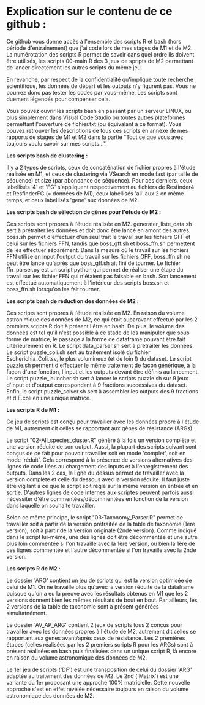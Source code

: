 # Explication sur le contenu de ce github :

Ce github vous donne accès à l'ensemble des scripts R et bash (hors période d'entrainement) que j'ai codé lors de mes stages de M1 et de M2. La numérotation des scripts R permet de savoir dans quel ordre ils doivent être utilisés, les scripts 00-main.R des 3 jeux de spripts de M2 permettant de lancer directement les autres scripts du même jeu.

En revanche, par respect de la confidentialité qu'implique toute recherche scientifique, les données de départ et les outputs n'y figurent pas. Vous ne pourrez donc pas tester les codes par vous-même. Les scripts sont duement légendés pour compenser cela. 

Vous pouvez ouvrir les scripts bash en passant par un serveur LINUX, ou plus simplement dans Visual Code Studio ou toutes autres plateformes permettant l'ouverture de fichier.txt (ou équivalant à ce format). 
Vous pouvez retrouver les descriptions de tous ces scripts en annexe de mes rapports de stages de M1 et M2 dans la partie "Tout ce que vous avez toujours voulu savoir sur mes scripts...".

**Les scripts bash de clustering :**

Il y a 2 types de scripts, ceux de concaténation de fichier propres à l'étude réalisée en M1, et ceux de clustering via VSearch en mode fast (par taille de séquence) et size (par abondance de séquence). Pour ces derniers, ceux labellisés '4' et 'FG' s'appliquent respectivement au fichiers de Resfinder4 et ResfinderFG (= données de M1), ceux labellisés 'all' aux 2 en même temps, et ceux labellisés 'gene' aux données de M2.

**Les scripts bash de sélection de gènes pour l'étude de M2 :**

Ces scripts sont propres à l'étude réalisée en M2. generater_liste_data.sh sert à prétraiter les données et doit donc être lancé en amont des autres. boss.sh permet d'effectuer d'un seul trait le travail sur les fichiers GFF et celui sur les fichiers FFN, tandis que boss_gff.sh et boss_ffn.sh permettent de les effectuer séparément. Dans la mesure où le travail sur les fichiers FFN utilise en input l'output du travail sur les fichiers GFF, boss_ffn.sh ne peut être lancé qu'après que boss_gff.sh ait fini de tourner. Le fichier ffn_parser.py est un script python qui permet de réaliser une étape du travail sur les fichier FFN qui n'étaient pas faisable en bash. Son lancement est effectué automatiquement à l'intérieur des scripts boss.sh et boss_ffn.sh lorsqu'on les fait tourner.

**Les scripts bash de réduction des données de M2 :**

Ces scripts sont propres à l'étude réalisée en M2. En raison du volume astronimique des données de M2, ce qui était auparavant effectué par les 2 premiers scripts R doit à présent l'être en bash. De plus, le volume des données est tel qu'il n'est possible à ce stade de les manipuler que sous forme de matrice, le passage à la forme de dataframe pouvant être fait ultérieurement en R. Le script data_parser.sh sert à prétraiter les données. Le script puzzle_coli.sh sert au traitement isolé du fichier Escherichia_Coli.tsv, le plus volumineux (et de loin !) du dataset. Le script puzzle.sh perment d'effectuer le même traitement de façon générique, à la façon d'une fonction, l'input et les outputs devant être définis au lancement. Le script puzzle_launcher.sh sert à lancer le scripts puzzle.sh sur 9 jeux d'input et d'output correspondant à 9 fractions successives du dataset. Enfin, le script puzzle_solver.sh sert à assembler les outputs des 9 fractions et d'E.coli en une unique matrice.

**Les scripts R de M1 :**

Ce jeu de scripts est conçu pour travailler avec les données propre à l'étude de M1, autrement dit celles se rapportant aux gènes de résistance (ARGs).

Le script "02-All_species_cluster.R" génère à la fois un version complète et une version réduite de son output. Aussi, la plupart des scripts suivant sont conçus de ce fait pour pouvoir travailler soit en mode 'complet', soit en mode 'réduit'. Cela correspond à la présence de versions alternatives des lignes de code liées au chargement des inputs et à l'enregistrement des outputs. Dans les 2 cas, la ligne du dessus permet de travailler avec la version complète et celle du dessous avec la version réduite. Il faut juste être vigilant à ce que le script soit réglé sur la même version en entrée et en sortie. D'autres lignes de code internes aux scriptes peuvent parfois aussi nécessiter d'être commentées/décommentées en fonction de la version dans laquelle on souhaite travailler.

Selon ce même principe, le script "03-Taxonomy_Parser.R" permet de travailler soit à partir de la version prétraitée de la table de taxonomie (1ère version), soit à partir de la version originale (2nde version). Comme indiqué dans le script lui-même, une des lignes doit être décommentée et une autre plus loin commentée si l'on travaille avec la 1ère version, ou bien la 1ère de ces lignes commentée et l'autre décommentée si l'on travaille avec la 2nde version.

**Les scripts R de M2 :**

Le dossier 'ARG' contient un jeu de scripts qui est la version optimisée de celui de M1. On ne travaille plus qu'avec la version réduite de la dataframe puisque qu'on a eu la preuve avec les résultats obtenus en M1 que les 2 versions donnent bien les mêmes résultats de bout en bout. Par ailleurs, les 2 versions de la table de taxonomie sont à présent générées simultatnément. 

Le dossier 'AV_AP_ARG' contient 2 jeux de scripts tous 2 conçus pour travailler avec les données propres à l'étude de M2, autrement dit celles se rapportant aux gènes avant/après ceux de résistance. Les 2 premières étapes (celles réalisées par les 2 premiers scripts R pour les ARGs) sont à présent réalisées en bash puis finalisées dans un unique script R, là encore en raison du volume astronomique des données de M2. 

Le 1er jeu de scripts ('DF') est une transposition de celui du dossier 'ARG' adaptée au traitement des données de M2. Le 2nd ('Matrix') est une variante du 1er proposant une approche 100% matricielle. Cette nouvelle approche s'est en effet révélée nécessaire toujours en raison du volume astronomique des données de M2.
